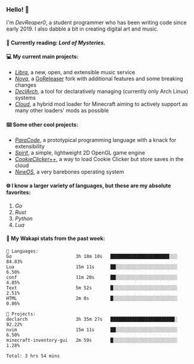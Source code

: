 ### Hello! 👋

I'm _DevReaper0_, a student programmer who has been writing code since early 2019. I also dabble a bit in creating digital art and music.

#### 📖 Currently reading: *Lord of Mysteries*.

#### 💻 My current main projects:

-   _[Libra](https://github.com/LibraMusic)_, a new, open, and extensible music service
-   _[Nova](https://github.com/LibraMusic/Nova)_, a [GoReleaser](https://github.com/goreleaser/goreleaser) fork with additional features and some breaking changes
-   _[DeclArch](https://github.com/DevReaper0/declarch)_, a tool for declaratively managing (currently only Arch Linux) systems
-   _[Cloud](https://github.com/CloudLoaderMC/CloudLoader)_, a hybrid mod loader for Minecraft aiming to actively support as many other loaders' mods as possible

#### ⌨️ Some other cool projects:

-   _[ParaCode](https://github.com/ParaCodeLang/ParaCode)_, a prototypical programming language with a knack for extensibility
-   _[Spirit](https://gitlab.com/DevReaper0/SpiritEngine)_, a simple, lightweight 2D OpenGL game engine
-   _[CookieClicker++](https://github.com/DevReaper0/CookieClickerPlusPlus)_, a way to load Cookie Clicker but store saves in the cloud
-   _[NewOS](https://github.com/DevReaper0/NewOS)_, a very barebones operating system

#### 🌐 I know a larger variety of languages, but these are my absolute favorites:

1. _Go_
2. _Rust_
3. _Python_
4. _Lua_

#### 📡 My Wakapi stats from the past week:

```text
💾 Languages:
Go                        3h 18m 10s   ██████████████████████░░░  84.83%
Lua                       15m 11s      ██░░░░░░░░░░░░░░░░░░░░░░░  6.50%
conf                      11m 20s      ██░░░░░░░░░░░░░░░░░░░░░░░  4.85%
Text                      5m 52s       █░░░░░░░░░░░░░░░░░░░░░░░░  2.51%
HTML                      2m 0s        █░░░░░░░░░░░░░░░░░░░░░░░░  0.86%

💼 Projects:
declarch                  3h 35m 27s   ████████████████████████░  92.22%
nvim                      15m 11s      ██░░░░░░░░░░░░░░░░░░░░░░░  6.50%
minecraft-inventory-gui   2m 59s       █░░░░░░░░░░░░░░░░░░░░░░░░  1.28%

Total: 3 hrs 54 mins
```
